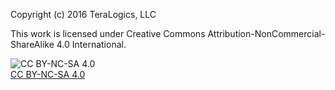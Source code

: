 Copyright (c) 2016 TeraLogics, LLC

This work is licensed under Creative Commons Attribution-NonCommercial-ShareAlike 4.0 International.

![CC BY-NC-SA 4.0](https://i.creativecommons.org/l/by-nc-sa/4.0/88x31.png)   
[CC BY-NC-SA 4.0](http://creativecommons.org/licenses/by-nc-sa/4.0/)
